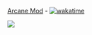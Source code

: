[Arcane Mod](https://github.com/Diabelov/Arcane-mod-1.20.1) - [![wakatime](https://wakatime.com/badge/github/Diabelov/Arcane-mod-1.20.1.svg?style=flat)](https://wakatime.com/badge/github/Diabelov/Arcane-mod-1.20.1)

![](https://wakatime.com/share/@5ce96a5a-8b8c-44de-bb97-2917571141cc/8e1a1ea9-ad27-45cc-8d3a-a906b8af70c3.svg)
